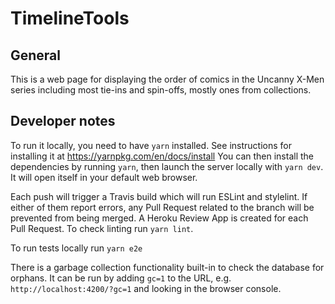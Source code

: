 # TimelineTools

## General

This is a web page for displaying the order of comics in the Uncanny X-Men series including most tie-ins and spin-offs, mostly ones from collections.

## Developer notes

To run it locally, you need to have `yarn` installed. See instructions for installing it at https://yarnpkg.com/en/docs/install
You can then install the dependencies by running `yarn`, then launch the server locally with `yarn dev`. It will open itself in your default web browser.

Each push will trigger a Travis build which will run ESLint and stylelint. If either of them report errors, any Pull Request related to the branch will be prevented from being merged. A Heroku Review App is created for each Pull Request.  To check linting run `yarn lint`.

To run tests locally run `yarn e2e`

There is a garbage collection functionality built-in to check the database for orphans. It can be run by adding `gc=1` to the URL, e.g. `http://localhost:4200/?gc=1` and looking in the browser console.
